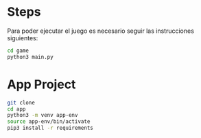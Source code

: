 # Steps

Para poder ejecutar el juego es necesario seguir las instrucciones siguientes:

```sh
cd game
python3 main.py
```
# App Project 

```sh
git clone
cd app
python3 -m venv app-env
source app-env/bin/activate
pip3 install -r requirements

```
